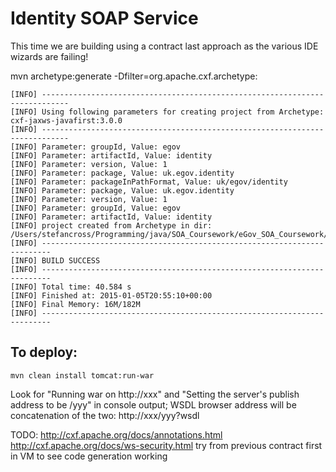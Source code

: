 Identity SOAP Service
=====================

This time we are building using a contract last approach as the various IDE wizards are failing!

mvn archetype:generate -Dfilter=org.apache.cxf.archetype:
    
    [INFO] ----------------------------------------------------------------------------
    [INFO] Using following parameters for creating project from Archetype: cxf-jaxws-javafirst:3.0.0
    [INFO] ----------------------------------------------------------------------------
    [INFO] Parameter: groupId, Value: egov
    [INFO] Parameter: artifactId, Value: identity
    [INFO] Parameter: version, Value: 1
    [INFO] Parameter: package, Value: uk.egov.identity
    [INFO] Parameter: packageInPathFormat, Value: uk/egov/identity
    [INFO] Parameter: package, Value: uk.egov.identity
    [INFO] Parameter: version, Value: 1
    [INFO] Parameter: groupId, Value: egov
    [INFO] Parameter: artifactId, Value: identity
    [INFO] project created from Archetype in dir: /Users/stefancross/Programming/java/SOA_Coursework/eGov_SOA_Coursework/identity
    [INFO] ------------------------------------------------------------------------
    [INFO] BUILD SUCCESS
    [INFO] ------------------------------------------------------------------------
    [INFO] Total time: 40.584 s
    [INFO] Finished at: 2015-01-05T20:55:10+00:00
    [INFO] Final Memory: 16M/182M
    [INFO] ------------------------------------------------------------------------


To deploy:
----------

    mvn clean install tomcat:run-war 

Look for "Running war on http://xxx" and "Setting the server's publish address to be /yyy" in console output; WSDL browser address will be
concatenation of the two: http://xxx/yyy?wsdl


TODO:
http://cxf.apache.org/docs/annotations.html
http://cxf.apache.org/docs/ws-security.html
try from previous contract first in VM to see code generation working